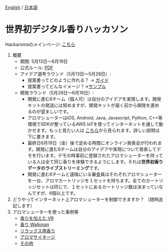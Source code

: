 [English](README.md) / [日本語](README-JP.md)
# 世界初デジタル香りハッカソン

Hackaromaのメインページ: [こちら](https://www.aromajoin.com/hackaroma)

1. 概要
   - 期間: 5月13日～6月19日
   - 公式ルール: [PDF](https://drive.google.com/file/d/1pwpCksr0kRWzzq3HsPF0bcMUr-uwWLaL/view)
   - アイデア選考ラウンド（5月13日～5月28日）:
     - 提案書ってどのように作れる？ → [ガイド](https://paper.dropbox.com/doc/Perfecting-your-Hackaroma-Proposal--AzWa4BFYALfWgkcztSeRTRhaAQ-8VblQZyV0ehKdyAmCSeOV)
     - 提案書ってどんなイメージ？→[サンプル](https://www.dropbox.com/s/scac6vm2f5fsuzf/200508_HackaromaProposalTemplateJP.pdf?dl=0)
   - 開発ラウンド（5月28日～6月19日）:
     - 開発に進む6チーム（個人可）は自分のアイデアを実現します。開発キットの発送には努めますが、開発キットが届く前から開発を進めるのが望ましいです。
     - アロマシューターはiOS, Android, Java, Javascript, Python, C++等環境でSDKが整っているAWS IoTを使ってインターネットを通して動かせます。もっと見たい人は [こちら](https://docs.aws.amazon.com/iot/latest/developerguide/iot-sdks.html)から見られます。詳しい説明は下に書きます。
     - 最終日6月19日（金）後で定める時間にオンライン発表会が行われます。開発に進む6チームは自分のアイデアや実現について発表してデモを行います。デモの時事前に登録されたアロマシューターを持っている人は全て同じ香りを体験できるようにします。それは**世界初香りデータのライブストリーミング**です。
     - 開発に進む6チームと遠隔にいる審査員はそれぞれアロマシューターを一台、アロマカートリッジを１セットを持ちます。全てのカートリッジセットは同じで、１セットにあるカートリッジ数は決まっていなんですが、6個以上です。
2. どうやってインターネット上アロマシューターを制御できますか？ （随時追記します）
3. アロマシューターを使った事例等
   - [香りを加えた VR](https://www.dropbox.com/s/9xse6isg22fhuw9/200109_VRHeroVideo.mp4?dl=0)
   - [香り Walkman](https://www.youtube.com/watch?v=r9MUcdwxsR4)
   - [リラックス用香り](https://www.youtube.com/watch?v=p1f5A-vXAv8)
   - [アロマサイネージ](https://aromajoin.com/solutions/aroma-signage)
   - [その他](https://aromajoin.com/solutions/arts-and-science)

